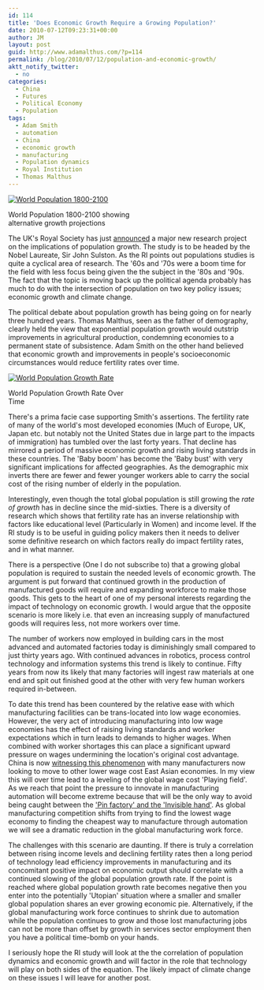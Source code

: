 ```yaml
---
id: 114
title: 'Does Economic Growth Require a Growing Population?'
date: 2010-07-12T09:23:31+00:00
author: JM
layout: post
guid: http://www.adamalthus.com/?p=114
permalink: /blog/2010/07/12/population-and-economic-growth/
aktt_notify_twitter:
  - no
categories:
  - China
  - Futures
  - Political Economy
  - Population
tags:
  - Adam Smith
  - automation
  - China
  - economic growth
  - manufacturing
  - Population dynamics
  - Royal Institution
  - Thomas Malthus
---
```

<div id="attachment_117" style="width: 253px" class="wp-caption alignright">
  <a title="World Population" href="http://en.wikipedia.org/wiki/World_population" target="_blank"><img class="size-medium wp-image-117" title="World Population 1800-2100" src="http://i2.wp.com/www.adamalthus.com/wp-content/uploads/2010/07/588px-World-Population-1800-2100-294x300.png?fit=243%2C248" alt="World Population 1800-2100" srcset="http://i1.wp.com/www.adamalthus.com/wp-content/uploads/2010/07/588px-World-Population-1800-2100.png?resize=294%2C300 294w, http://i1.wp.com/www.adamalthus.com/wp-content/uploads/2010/07/588px-World-Population-1800-2100.png?w=588 588w" sizes="(max-width: 243px) 100vw, 243px" data-recalc-dims="1" /></a> 
  
  <p class="wp-caption-text">
    World Population 1800-2100 showing alternative growth projections
  </p>
</div>

The UK's Royal Society has just <a title="BBC News" href="http://bit.ly/clQa61" target="_blank">announced</a> a major new research project on the implications of population growth. The study is to be headed by the Nobel Laureate, Sir John Sulston. As the RI points out populations studies is quite a cyclical area of research. The '60s and '70s were a boom time for the field with less focus being given the the subject in the '80s and '90s. The fact that the topic is moving back up the political agenda probably has much to do with the intersection of population on two key policy issues; economic growth and climate change.

The political debate about population growth has being going on for nearly three hundred years. Thomas Malthus, seen as the father of demography, clearly held the view that exponential population growth would outstrip improvements in agricultural production, condemning economies to a permanent state of subsistence. Adam Smith on the other hand believed that economic growth and improvements in people's socioeconomic circumstances would reduce fertility rates over time. 

<div id="attachment_115" style="width: 259px" class="wp-caption alignright">
  <a href="http://i2.wp.com/www.adamalthus.com/wp-content/uploads/2010/07/300px-World_population_increase_history.svg_.png"><img class="size-full wp-image-115" title="World Population Growth Rate" src="http://i2.wp.com/www.adamalthus.com/wp-content/uploads/2010/07/300px-World_population_increase_history.svg_.png?fit=249%2C187" alt="World Population Growth Rate" data-recalc-dims="1" /></a> 
  
  <p class="wp-caption-text">
    World Population Growth Rate Over Time
  </p>
</div>

There's a prima facie case supporting Smith's assertions. The fertility rate of many of the world's most developed economies (Much of Europe, UK, Japan etc. but notably not the United States due in large part to the impacts of immigration) has tumbled over the last forty years. That decline has mirrored a period of massive economic growth and rising living standards in these countries. The 'Baby boom' has become the 'Baby bust' with very significant implications for affected geographies. As the demographic mix inverts there are fewer and fewer younger workers able to carry the social cost of the rising number of elderly in the population.

Interestingly, even though the total global population is still growing the _rate of growth_ has in decline since the mid-sixties. There is a diversity of research which shows that fertility rate has an inverse relationship with factors like educational level (Particularly in Women) and income level. If the RI study is to be useful in guiding policy makers then it needs to deliver some definitive research on which factors really do impact fertility rates, and in what manner.

There is a perspective (One I do not subscribe to) that a growing global population is required to sustain the needed levels of economic growth. The argument is put forward that continued growth in the production of manufactured goods will require and expanding workforce to make those goods. This gets to the heart of one of my personal interests regarding the impact of technology on economic growth. I would argue that the opposite scenario is more likely i.e. that even an increasing supply of manufactured goods will requires less, not more workers over time.

The number of workers now employed in building cars in the most advanced and automated factories today is diminishingly small compared to just thirty years ago. With continued advances in robotics, process control technology and information systems this trend is likely to continue. Fifty years from now its likely that many factories will ingest raw materials at one end and spit out finished good at the other with very few human workers required in-between.

To date this trend has been countered by the relative ease with which manufacturing facilities can be trans-located into low wage economies. However, the very act of introducing manufacturing into low wage economies has the effect of raising living standards and worker expectations which in turn leads to demands to higher wages. When combined with worker shortages this can place a significant upward pressure on wages undermining the location's original cost advantage. China is now <a title="China wages rise" href="http://www.nytimes.com/2010/02/27/business/global/27yuan.html" target="_blank">witnessing this phenomenon</a> with many manufacturers now looking to move to other lower wage cost East Asian economies. In my view this will over time lead to a leveling of the global wage cost 'Playing field'. As we reach that point the pressure to innovate in manufacturing automation will become extreme because that will be the only way to avoid being caught between the <a title="Smith and Malthus" href="http://www.adamalthus.com/why-adamalthus/" target="_self">'Pin factory' and the 'Invisible hand'</a>. As global manufacturing competition shifts from trying to find the lowest wage economy to finding the cheapest way to manufacture through automation we will see a dramatic reduction in the global manufacturing work force.

The challenges with this scenario are daunting. If there is truly a correlation between rising income levels and declining fertility rates then a long period of technology lead efficiency improvements in manufacturing and its concomitant positive impact on economic output should correlate with a continued slowing of the global population growth rate. If the point is reached where global population growth rate becomes negative then you enter into the potentially 'Utopian' situation where a smaller and smaller global population shares an ever growing economic pie. Alternatively, if the global manufacturing work force continues to shrink due to automation while the population continues to grow and those lost manufacturing jobs can not be more than offset by growth in services sector employment then you have a political time-bomb on your hands.

I seriously hope the RI study will look at the the correlation of population dynamics and economic growth and will factor in the role that technology will play on both sides of the equation. The likely impact of climate change on these issues I will leave for another post.